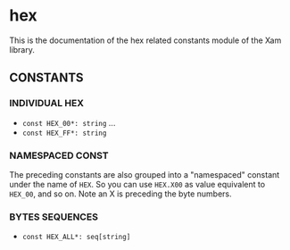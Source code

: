 # hex

This is the documentation of the hex related constants module of the Xam library.

## CONSTANTS

### INDIVIDUAL HEX

- `const HEX_00*: string`
...
- `const HEX_FF*: string`

### NAMESPACED CONST

The preceding constants are also grouped into a "namespaced" constant under the name of `HEX`.
So you can use `HEX.X00` as value equivalent to `HEX_00`, and so on. Note an X is preceding the byte numbers.

### BYTES SEQUENCES

- `const HEX_ALL*: seq[string]`
